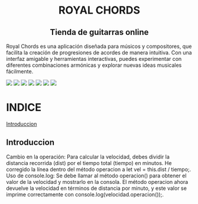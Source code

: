 
<h1 align="center">ROYAL CHORDS</h1>
<h2 align="center">Tienda de guitarras online</h2>
<p>Royal Chords es una aplicación diseñada para músicos y compositores, que facilita la creación de progresiones de acordes de manera intuitiva. Con una interfaz amigable y herramientas interactivas, puedes experimentar con diferentes combinaciones armónicas y explorar nuevas ideas musicales fácilmente. </p>

![](https://pandao.github.io/editor.md/images/logos/editormd-logo-180x180.png)
![](https://img.shields.io/github/stars/pandao/editor.md.svg) ![](https://img.shields.io/github/forks/pandao/editor.md.svg) 
![](https://img.shields.io/github/tag/pandao/editor.md.svg) ![](https://img.shields.io/github/release/pandao/editor.md.svg) 
![](https://img.shields.io/github/issues/pandao/editor.md.svg) ![](https://img.shields.io/bower/v/editor.md.svg)

# INDICE

[Introduccion](#introduccion)

## Introduccion
<p>Cambio en la operación: Para calcular la velocidad, debes dividir la distancia recorrida (dist) por el tiempo total (tiempo) en minutos. He corregido la línea dentro del método operacion a let vel = this.dist / tiempo;.
Uso de console.log: Se debe llamar al método operacion() para obtener el valor de la velocidad y mostrarlo en la consola.
El método operacion ahora devuelve la velocidad en términos de distancia por minuto, y este valor se imprime correctamente con console.log(velocidad.operacion());.</p>
